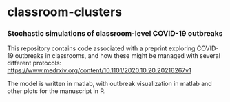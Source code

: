 # classroom-clusters

### Stochastic simulations of classroom-level COVID-19 outbreaks 

This repository contains code associated with a preprint exploring COVID-19 outbreaks in classrooms, and how these might be managed with 
several different protocols: https://www.medrxiv.org/content/10.1101/2020.10.20.20216267v1

The model is written in matlab, with outbreak visualization in matlab and other plots for the manuscript in R. 




